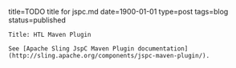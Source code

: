 title=TODO title for jspc.md 
date=1900-01-01
type=post
tags=blog
status=published
~~~~~~
Title: HTL Maven Plugin

See [Apache Sling JspC Maven Plugin documentation](http://sling.apache.org/components/jspc-maven-plugin/).
